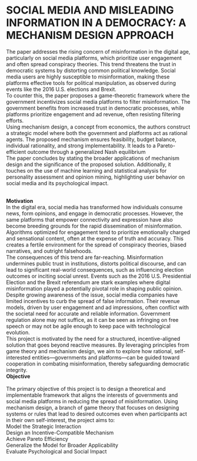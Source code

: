 # SOCIAL MEDIA AND MISLEADING INFORMATION IN A DEMOCRACY: A MECHANISM DESIGN APPROACH
The paper addresses the rising concern of misinformation in the digital age, particularly on social media platforms, which prioritize user engagement and often spread conspiracy theories. This trend threatens the trust in democratic systems by distorting common political knowledge. Social media users are highly susceptible to misinformation, making these platforms effective tools for political manipulation, as observed during events like the 2016 U.S. elections and Brexit.
<br>
 To counter this, the paper proposes a game-theoretic framework where the government incentivizes social media platforms to filter misinformation. The government benefits from increased trust in democratic processes, while platforms prioritize engagement and ad revenue, often resisting filtering efforts. 
 <br>
Using mechanism design, a concept from economics, the authors construct a strategic model where both the government and platforms act as rational agents. The proposed mechanism ensures feasibility, budget balance, individual rationality, and strong implementability. It leads to a Pareto-
efficient outcome through a generalized Nash equilibrium
<br>
The paper concludes by stating the broader applications of mechanism design and the significance of the proposed solution. Additionally, it touches on the use of machine learning and statistical analysis for personality assessment and opinion mining, highlighting user behavior on social media and its psychological impact.

<br>
<b>Motivation</b>
<br>
In the digital era, social media has transformed how individuals consume news, form opinions, and engage in democratic processes. However, the same platforms that empower connectivity and expression have also become breeding grounds for the rapid dissemination of misinformation. Algorithms optimized for engagement tend to prioritize emotionally charged and sensational content, often at the expense of truth and accuracy. This creates a fertile environment for the spread of conspiracy theories, biased narratives, and outright falsehoods.
<br>
The consequences of this trend are far-reaching. Misinformation undermines public trust in institutions, distorts political discourse, and can lead to significant real-world consequences, such as
influencing election outcomes or inciting social unrest. Events such as the 2016 U.S. Presidential Election and the Brexit referendum are stark examples where digital misinformation played a potentially pivotal role in shaping public opinion.
<br>
Despite growing awareness of the issue, social media companies have limited incentives to curb the spread of false information. Their revenue models, driven by user engagement and ad impressions, often conflict with the societal need for accurate and reliable information. Government regulation alone may not suffice, as it can be seen as infringing on free speech or may not be agile enough to keep pace with technological evolution.
<br>
This project is motivated by the need for a structured, incentive-aligned solution that goes beyond reactive measures. By leveraging principles from game theory and mechanism design, we aim to explore how rational, self-interested entities—governments and platforms—can be guided toward cooperation in combating misinformation, thereby safeguarding democratic integrity.
<br>
<b>Objective</b>
<br><br>
The primary objective of this project is to design a theoretical and implementable framework that aligns the interests of governments and social media platforms in reducing the spread of misinformation. Using mechanism design, a branch of game theory that focuses on designing systems or rules that lead to desired outcomes even when participants act in their own self-interest, the project aims to:
<br>
Model the Strategic Interaction <br>
Design an Incentive-Compatible Mechanism <br>
Achieve Pareto Efficiency <br>
Generalize the Model for Broader Applicability <br>
Evaluate Psychological and Social Impact